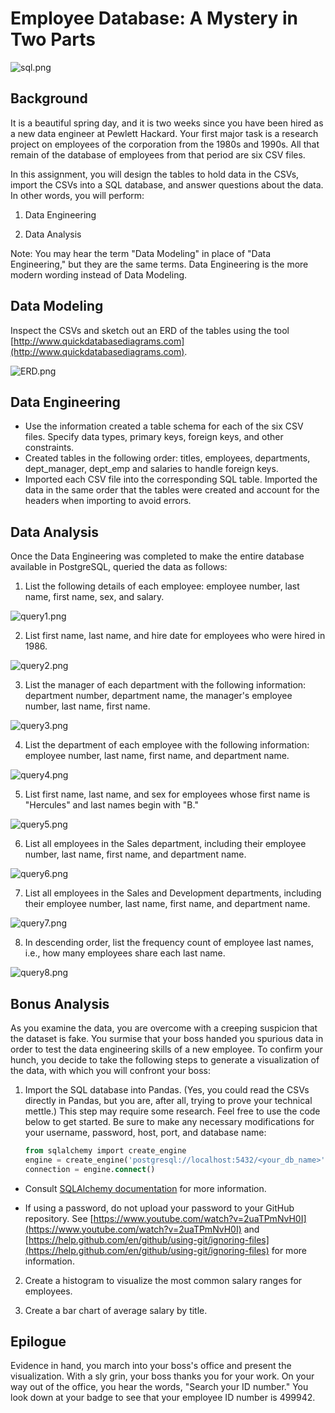 # Employee Database: A Mystery in Two Parts

![sql.png](EmployeeSQL/images/sql.png)

## Background

It is a beautiful spring day, and it is two weeks since you have been hired as a new data engineer at Pewlett Hackard. Your first major task is a research project on employees of the corporation from the 1980s and 1990s. All that remain of the database of employees from that period are six CSV files.

In this assignment, you will design the tables to hold data in the CSVs, import the CSVs into a SQL database, and answer questions about the data. In other words, you will perform:

1. Data Engineering

3. Data Analysis

Note: You may hear the term "Data Modeling" in place of "Data Engineering," but they are the same terms. Data Engineering is the more modern wording instead of Data Modeling.

## Data Modeling

Inspect the CSVs and sketch out an ERD of the tables using the tool [http://www.quickdatabasediagrams.com](http://www.quickdatabasediagrams.com).

![ERD.png](EmployeeSQL/images/ERD.png)

## Data Engineering

* Use the information created a table schema for each of the six CSV files. Specify data types, primary keys, foreign keys, and other constraints.
* Created tables in the following order: titles, employees, departments, dept_manager, dept_emp and salaries to handle foreign keys.
* Imported each CSV file into the corresponding SQL table. Imported the data in the same order that the tables were created and account for the headers when importing to avoid errors.

## Data Analysis

Once the Data Engineering was completed to make the entire database available in PostgreSQL, queried the data as follows:

1. List the following details of each employee: employee number, last name, first name, sex, and salary.

![query1.png](EmployeeSQL/images/query1.png)

2. List first name, last name, and hire date for employees who were hired in 1986.

![query2.png](EmployeeSQL/images/query2.png)

3. List the manager of each department with the following information: department number, department name, the manager's employee number, last name, first name.

![query3.png](EmployeeSQL/images/query3.png)

4. List the department of each employee with the following information: employee number, last name, first name, and department name.

![query4.png](EmployeeSQL/images/query4.png)

5. List first name, last name, and sex for employees whose first name is "Hercules" and last names begin with "B."

![query5.png](EmployeeSQL/images/query5.png)

6. List all employees in the Sales department, including their employee number, last name, first name, and department name.

![query6.png](EmployeeSQL/images/query6.png)

7. List all employees in the Sales and Development departments, including their employee number, last name, first name, and department name.

![query7.png](EmployeeSQL/images/query7.png)

8. In descending order, list the frequency count of employee last names, i.e., how many employees share each last name.

![query8.png](EmployeeSQL/images/query8.png)

## Bonus Analysis

As you examine the data, you are overcome with a creeping suspicion that the dataset is fake. You surmise that your boss handed you spurious data in order to test the data engineering skills of a new employee. To confirm your hunch, you decide to take the following steps to generate a visualization of the data, with which you will confront your boss:

1. Import the SQL database into Pandas. (Yes, you could read the CSVs directly in Pandas, but you are, after all, trying to prove your technical mettle.) This step may require some research. Feel free to use the code below to get started. Be sure to make any necessary modifications for your username, password, host, port, and database name:

   ```sql
   from sqlalchemy import create_engine
   engine = create_engine('postgresql://localhost:5432/<your_db_name>')
   connection = engine.connect()
   ```

* Consult [SQLAlchemy documentation](https://docs.sqlalchemy.org/en/latest/core/engines.html#postgresql) for more information.

* If using a password, do not upload your password to your GitHub repository. See [https://www.youtube.com/watch?v=2uaTPmNvH0I](https://www.youtube.com/watch?v=2uaTPmNvH0I) and [https://help.github.com/en/github/using-git/ignoring-files](https://help.github.com/en/github/using-git/ignoring-files) for more information.

2. Create a histogram to visualize the most common salary ranges for employees.

3. Create a bar chart of average salary by title.

## Epilogue

Evidence in hand, you march into your boss's office and present the visualization. With a sly grin, your boss thanks you for your work. On your way out of the office, you hear the words, "Search your ID number." You look down at your badge to see that your employee ID number is 499942.
